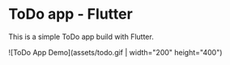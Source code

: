 # ToDo app - Flutter

This is a simple ToDo app build with Flutter.

![ToDo App Demo](assets/todo.gif | width="200" height="400")
